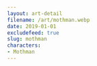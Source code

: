 ```yaml
---
layout: art-detail
filename: /art/mothman.webp
date: 2019-01-01
excludefeed: true
slug: mothman
characters:
- Mothman
---
```

